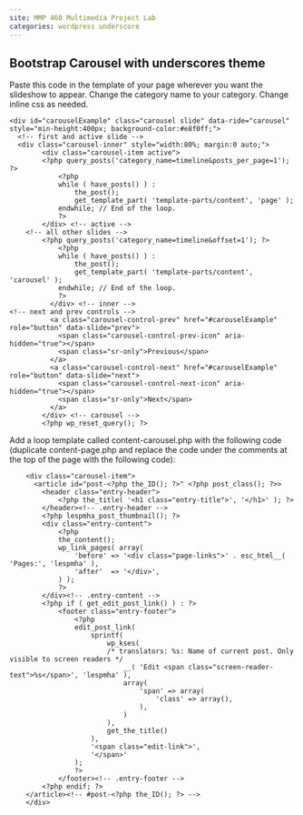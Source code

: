 ```yaml
---
site: MMP 460 Multimedia Project Lab
categories: wordpress underscore
---
```


## Bootstrap Carousel with underscores theme

Paste this code in the template of your page wherever you want the slideshow to appear. Change the category name to your category. Change inline css as needed.

	<div id="carouselExample" class="carousel slide" data-ride="carousel" style="min-height:400px; background-color:#e8f0ff;">
	  <!-- first and active slide -->
	  <div class="carousel-inner" style="width:80%; margin:0 auto;">
		    <div class="carousel-item active">
			<?php query_posts('category_name=timeline&posts_per_page=1'); ?>
				<?php
				while ( have_posts() ) :
					the_post();
					get_template_part( 'template-parts/content', 'page' );
				endwhile; // End of the loop.
				?>
			</div> <!-- active -->
		<!-- all other slides -->	
			<?php query_posts('category_name=timeline&offset=1'); ?>
				<?php
				while ( have_posts() ) :
					the_post();
					get_template_part( 'template-parts/content', 'carousel' );
				endwhile; // End of the loop.
				?>
			  </div> <!-- inner -->
	<!-- next and prev controls -->
			  <a class="carousel-control-prev" href="#carouselExample" role="button" data-slide="prev">
			    <span class="carousel-control-prev-icon" aria-hidden="true"></span>
			    <span class="sr-only">Previous</span>
			  </a>
			  <a class="carousel-control-next" href="#carouselExample" role="button" data-slide="next">
			    <span class="carousel-control-next-icon" aria-hidden="true"></span>
			    <span class="sr-only">Next</span>
			  </a>
			</div> <!-- carousel -->
			<?php wp_reset_query(); ?>
			
Add a loop template called content-carousel.php with the following code (duplicate content-page.php and replace the code under the comments at the top of the page with the following code):

		<div class="carousel-item">
		  <article id="post-<?php the_ID(); ?>" <?php post_class(); ?>>
			<header class="entry-header">
				<?php the_title( '<h1 class="entry-title">', '</h1>' ); ?>
			</header><!-- .entry-header -->
			<?php lespmha_post_thumbnail(); ?>
			<div class="entry-content">
				<?php
				the_content();
				wp_link_pages( array(
					'before' => '<div class="page-links">' . esc_html__( 'Pages:', 'lespmha' ),
					'after'  => '</div>',
				) );
				?>
			</div><!-- .entry-content -->
			<?php if ( get_edit_post_link() ) : ?>
				<footer class="entry-footer">
					<?php
					edit_post_link(
						sprintf(
							wp_kses(
							/* translators: %s: Name of current post. Only visible to screen readers */
								__( 'Edit <span class="screen-reader-text">%s</span>', 'lespmha' ),
								array(
									'span' => array(
										'class' => array(),
									),
								)
							),
							get_the_title()
						),
						'<span class="edit-link">',
						'</span>'
					);
					?>
				</footer><!-- .entry-footer -->
			<?php endif; ?>
		</article><!-- #post-<?php the_ID(); ?> -->
		</div>
